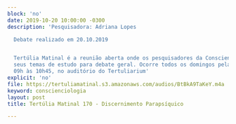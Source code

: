 ```yaml
---
block: 'no'
date: 2019-10-20 10:00:00 -0300
description: 'Pesquisadora: Adriana Lopes

  Debate realizado em 20.10.2019


  Tertúlia Matinal é a reunião aberta onde os pesquisadores da Conscienciologia apresentam
  seus temas de estudo para debate geral. Ocorre todos os domingos pela manhã, das
  09h às 10h45, no auditório do Tertuliarium'
explicit: 'no'
file: https://tertuliamatinal.s3.amazonaws.com/audios/BtBkA9TaKeY.m4a
keyword: conscienciologia
layout: post
title: Tertúlia Matinal 170 - Discernimento Parapsíquico

---
```

